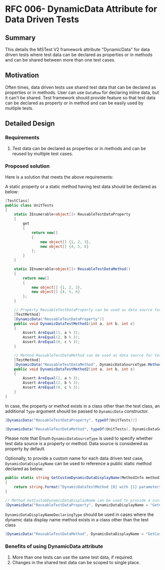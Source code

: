 # RFC 006- DynamicData Attribute for Data Driven Tests

## Summary
This details the MSTest V2 framework attribute "DynamicData" for data driven tests where test data can be declared as properties or in methods and can be shared between more than one test cases.

## Motivation
Often times, data driven tests use shared test data that can be declared as properties or in methods. User can use `DataRow` for declaring inline data, but it can't be shared. Test framework should provide feature so that test data can be declared as property or in method and can be easily used by multiple tests.

## Detailed Design

### Requirements
1. Test data can be declared as properties or in methods and can be reused by multiple test cases.

### Proposed solution
Here is a solution that meets the above requirements:

A static property or a static method having test data should be declared as below:
```csharp
[TestClass]
public class UnitTests
{
    static IEnumerable<object[]> ReusableTestDataProperty
    {
        get
        {
            return new[]
            { 
                new object[] {1, 2, 3},
                new object[] {4, 5, 6}
            };
        }
    }

    static IEnumerable<object[]> ReusableTestDataMethod()
    {
        return new[]
        {
            new object[] {1, 2, 3},
            new object[] {4, 5, 6}
        }; 
    }

    // Property ReusableTestDataProperty can be used as data source for test data with data driven test case.
    [TestMethod]
    [DynamicData("ReusableTestDataProperty")]
    public void DynamicDataTestMethod1(int a, int b, int c)
    {
        Assert.AreEqual(1, a % 3);
        Assert.AreEqual(2, b % 3);
        Assert.AreEqual(0, c % 3);
    }

    // Method ReusableTestDataMethod can be used as data source for test data with data driven test case.
    [TestMethod]
    [DynamicData("ReusableTestDataMethod", DynamicDataSourceType.Method)]
    public void DynamicDataTestMethod2(int a, int b, int c)
    {
        Assert.AreEqual(1, a % 3);
        Assert.AreEqual(2, b % 3);
        Assert.AreEqual(0, c % 3);
    }
}
```

In case, the property or method exists in a class other than the test class, an additional `Type` argument should be passed to `DynamicData` constructor.

```csharp
[DynamicData("ReusableTestDataProperty", typeOf(UnitTests))]

[DynamicData("ReusableTestDataMethod", typeOf(UnitTests), DynamicDataSourceType.Method)]
```
Please note that Enum `DynamicDataSourceType` is used to specify whether test data source is a property or method.
Data source is considered as property by default.

Optionally, to provide a custom name for each data driven test case, `DynamicDataDisplayName` can be used to reference a public static method declared as below:

```csharp
public static string GetCustomDynamicDataDisplayName(MethodInfo methodInfo, object[] data)
{
    return string.Format("DynamicDataTestMethod {0} with {1} parameters", methodInfo.Name, data.Length);
}

// Method GetCustomDynamicDataDisplayName can be used to provide a custom test name for test data with data driven test case.
[DynamicData("ReusableTestDataProperty", DynamicDataDisplayName = "GetCustomDynamicDataDisplayName")]
```

`DynamicDataDisplayNameDeclaringType` should be used in cases where the dynamic data display name method exists in a class other than the test class 

```csharp
[DynamicData("ReusableTestDataMethod", DynamicDataDisplayName = "GetCustomDynamicDataDisplayName", DynamicDataDisplayNameDeclaringType = typeOf(UnitTests))]
```

### Benefits of using DynamicData attribute
1. More than one tests can use the same test data, if required.
2. Changes in the shared test data can be scoped to single place.
